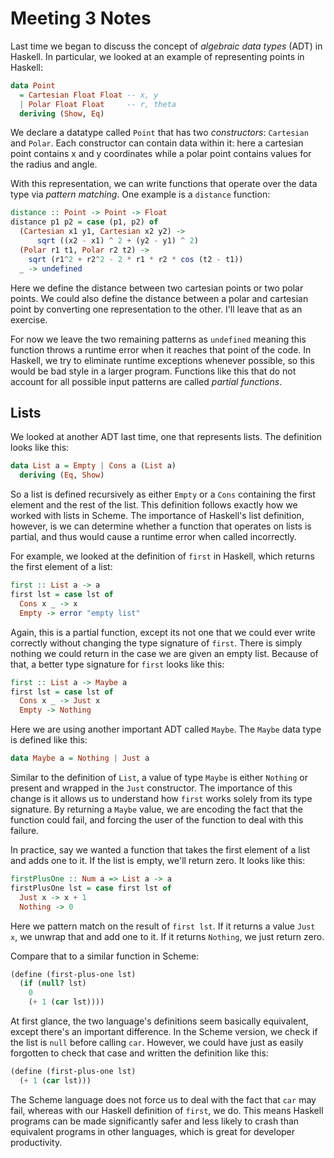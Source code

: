 # Meeting 3 Notes

Last time we began to discuss the concept of *algebraic data types* (ADT) in Haskell. In particular, we looked at an example of representing points in Haskell:

```hs
data Point 
  = Cartesian Float Float -- x, y
  | Polar Float Float     -- r, theta
  deriving (Show, Eq)
```

We declare a datatype called `Point` that has two *constructors*: `Cartesian` and `Polar`. Each constructor can contain data within it: here a cartesian point contains x and y coordinates while a polar point contains values for the radius and angle. 

With this representation, we can write functions that operate over the data type via *pattern matching*. One example is a `distance` function:

```hs
distance :: Point -> Point -> Float
distance p1 p2 = case (p1, p2) of
  (Cartesian x1 y1, Cartesian x2 y2) ->
      sqrt ((x2 - x1) ^ 2 + (y2 - y1) ^ 2)
  (Polar r1 t1, Polar r2 t2) -> 
    sqrt (r1^2 + r2^2 - 2 * r1 * r2 * cos (t2 - t1))
  _ -> undefined
```

Here we define the distance between two cartesian points or two polar points. We could also define the distance between a polar and cartesian point by converting one representation to the other. I'll leave that as an exercise. 

For now we leave the two remaining patterns as `undefined` meaning this function throws a runtime error when it reaches that point of the code. In Haskell, we try to eliminate runtime exceptions whenever possible, so this would be bad style in a larger program. Functions like this that do not account for all possible input patterns are called *partial functions*.

## Lists

We looked at another ADT last time, one that represents lists. The definition looks like this:

```hs
data List a = Empty | Cons a (List a)
  deriving (Eq, Show)
```

So a list is defined recursively as either `Empty` or a `Cons` containing the first element and the rest of the list. This definition follows exactly how we worked with lists in Scheme. The importance of Haskell's list definition, however, is we can determine whether a function that operates on lists is partial, and thus would cause a runtime error when called incorrectly. 

For example, we looked at the definition of `first` in Haskell, which returns the first element of a list:

```hs
first :: List a -> a
first lst = case lst of
  Cons x _ -> x
  Empty -> error "empty list"
```

Again, this is a partial function, except its not one that we could ever write correctly without changing the type signature of `first`. There is simply nothing we could return in the case we are given an empty list. Because of that, a better type signature for `first` looks like this:

```hs
first :: List a -> Maybe a
first lst = case lst of
  Cons x _ -> Just x
  Empty -> Nothing
```

Here we are using another important ADT called `Maybe`. The `Maybe` data type is defined like this:

```hs
data Maybe a = Nothing | Just a
```

Similar to the definition of `List`, a value of type `Maybe` is either `Nothing` or present and wrapped in the `Just` constructor. The importance of this change is it allows us to understand how `first` works solely from its type signature. By returning a `Maybe` value, we are encoding the fact that the function could fail, and forcing the user of the function to deal with this failure.

In practice, say we wanted a function that takes the first element of a list and adds one to it. If the list is empty, we'll return zero. It looks like this:

```hs
firstPlusOne :: Num a => List a -> a
firstPlusOne lst = case first lst of
  Just x -> x + 1
  Nothing -> 0
```

Here we pattern match on the result of `first lst`. If it returns a value `Just x`, we unwrap that and add one to it. If it returns `Nothing`, we just return zero. 

Compare that to a similar function in Scheme:

```scm
(define (first-plus-one lst)
  (if (null? lst)
    0
    (+ 1 (car lst))))
```

At first glance, the two language's definitions seem basically equivalent, except there's an important difference. In the Scheme version, we check if the list is `null` before calling `car`. However, we could have just as easily forgotten to check that case and written the definition like this:

```scm
(define (first-plus-one lst)
  (+ 1 (car lst)))
```

The Scheme language does not force us to deal with the fact that `car` may fail, whereas with our Haskell definition of `first`, we do. This means Haskell programs can be made significantly safer and less likely to crash than equivalent programs in other languages, which is great for developer productivity. 
